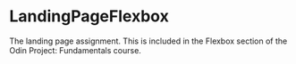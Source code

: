 # LandingPageFlexbox

The landing page assignment. This is included in the Flexbox section of the Odin Project: Fundamentals course.